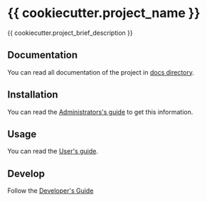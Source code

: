 # {{ cookiecutter.project_name }}

{{ cookiecutter.project_brief_description }}

## Documentation

You can read all documentation of the project in [docs directory](./docs/index.md).

## Installation

You can read the [Administrators's guide](./docs/administrator/index.md) to get this information.

## Usage

You can read the [User's guide](./docs/user/index.md).

## Develop

Follow the [Developer's Guide](./docs/developer/index.md)
